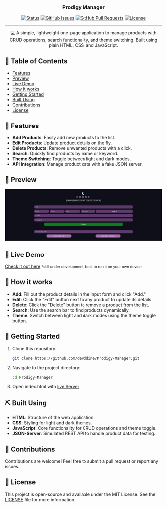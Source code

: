 <h3 align="center">Prodigy Manager</h3>

<div align="center">

[![Status](https://img.shields.io/website?url=https://devddine.github.io/Prodigy-Manager)](https://devddine.github.io/Prodigy-Manager)
[![GitHub Issues](https://img.shields.io/github/issues/devddine/Prodigy-Manager.svg)](https://github.com/devddine/Prodigy-Manager/issues)
[![GitHub Pull Requests](https://img.shields.io/github/issues-pr/devddine/Prodigy-Manager.svg)](https://github.com/devddine/Prodigy-Manager/pulls)
[![License](https://img.shields.io/badge/license-MIT-blue.svg)](/LICENSE)

</div>

---

<p align="center"> 💻 A simple, lightweight one-page application to manage products with CRUD operations, search functionality, and theme switching. Built using plain HTML, CSS, and JavaScript.
</p>

## 📝 Table of Contents

- [Features](#features)
- [Preview](#preview)
- [Live Demo](#demo)
- [How it works](#working)
- [Getting Started](#getting_started)
- [Built Using](#built_using)
- [Contributions](#contributions)
- [License](#license)

## 🌟 Features <a name = "features"></a>

- **Add Products**: Easily add new products to the list.
- **Edit Products**: Update product details on the fly.
- **Delete Products**: Remove unwanted products with a click.
- **Search**: Quickly find products by name or keyword.
- **Theme Switching**: Toggle between light and dark modes.
- **API Integration**: Manage product data with a fake JSON server.

## 📐 Preview <a name = "preview"></a>

![Preview](/assets/preview.jpg)

## 🎥 Live Demo <a name = "demo"></a>

[Check it out here](https://devddine.github.io/Prodigy-Manager/) <small> \*still under development, best to run it on your own device</small>

## 💭 How it works <a name = "working"></a>

- **Add**: Fill out the product details in the input form and click "Add."
- **Edit**: Click the "Edit" button next to any product to update its details.
- **Delete**: Click the "Delete" button to remove a product from the list.
- **Search**: Use the search bar to find products dynamically.
- **Theme**: Switch between light and dark modes using the theme toggle button.

## 🏁 Getting Started <a name = "getting_started"></a>

1. Clone this repository:

   ```bash
   git clone https://github.com/devddine/Prodigy-Manager.git
   ```

2. Navigate to the project directory:

   ```bash
   cd Prodigy-Manager
   ```

3. Open index.html with [live Server](https://marketplace.visualstudio.com/items?itemName=ritwickdey.LiveServer)

## ⛏️ Built Using <a name = "built_using"></a>

- **HTML**: Structure of the web application.
- **CSS**: Styling for light and dark themes.
- **JavaScript**: Core functionality for CRUD operations and theme toggle.
- **JSON-Server**: Simulated REST API to handle product data for testing.

## 🤝 Contributions <a name = "contributions"></a>

Contributions are welcome! Feel free to submit a pull request or report any issues.

## 📜 License <a name = "license"></a>

This project is open-source and available under the MIT License. See the [LICENSE](/LICENSE) file for more information.
